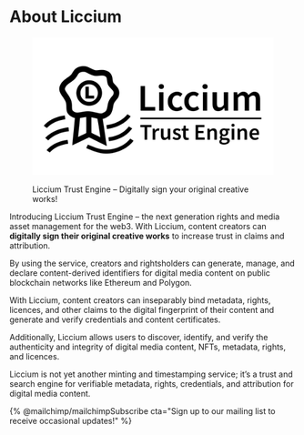 # About Liccium

<figure><img src=".gitbook/assets/Liccium-Trust-Engine.png" alt=""><figcaption><p>Liccium Trust Engine – Digitally sign your original creative works!</p></figcaption></figure>

Introducing Liccium Trust Engine – the next generation rights and media asset management for the web3. With Liccium, content creators can **digitally sign their original creative works** to increase trust in claims and attribution.

By using the service, creators and rightsholders can generate, manage, and declare content-derived identifiers for digital media content on public blockchain networks like Ethereum and Polygon.

With Liccium, content creators can inseparably bind metadata, rights, licences, and other claims to the digital fingerprint of their content and generate and verify credentials and content certificates.

Additionally, Liccium allows users to discover, identify, and verify the authenticity and integrity of digital media content, NFTs, metadata, rights, and licences.

Liccium is not yet another minting and timestamping service; it’s a trust and search engine for verifiable metadata, rights, credentials, and attribution for digital media content.

{% @mailchimp/mailchimpSubscribe cta="Sign up to our mailing list to receive occasional updates!" %}
